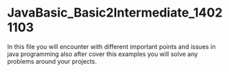 # JavaBasic_Basic2Intermediate_14021103
In this file you will encounter with different important points and issues in java programming also after cover this examples you will solve any problems around your projects.
